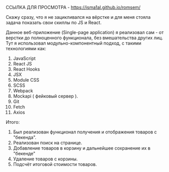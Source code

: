ССЫЛКА ДЛЯ ПРОСМОТРА - https://isma1al.github.io/romsem/

Скажу сразу, что я не зацикливался на вёрстке и для меня стояла задача показать свои скиллы по JS и React. 


Данное веб-приложение (Single-page application) я реализовал сам - от верстки до полноценного функционала, без вмешательства других лиц. Тут я использовал модульно-компонентный подход, с такими технологиями как: 
1. JavaScript
2. React JS
3. React Hooks
4. JSX
5. Module CSS
6. SCSS
7. Webpack
8. Mockapi ( фейковый сервер ).
9. Git
10. Fetch
11. Axios

Итого:
1. Был реализован функционал получения и отображения товаров с "бекенда".
2. Реализован поиск на странице.
3. Добавление товаров в корзину и дальнейшее сохранение их в "бекенде"
4. Удаление товаров с корзины.
5. Подсчёт итоговой стоимости товаров.
